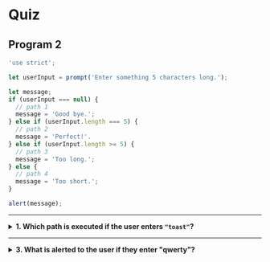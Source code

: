 # Quiz

## Program 2

```js
'use strict';

let userInput = prompt('Enter something 5 characters long.');

let message;
if (userInput === null) {
  // path 1
  message = 'Good bye.';
} else if (userInput.length === 5) {
  // path 2
  message = 'Perfect!'.
} else if (userInput.length >= 5) {
  // path 3
  message = 'Too long.';
} else {
  // path 4
  message = 'Too short.';
}

alert(message);
```

---

<details>
<summary><strong>1. Which path is executed if the user enters <code>"toast"</code>?</strong></summary>
<br>

<details>
<summary><em>A. Path 2</em></summary>
<br>

✔ Correct!

The first conditional check that will evaluate to `true` is the second one:
`if (userInput.length === 5)`.

Conditional statements execute the first path with a truthy condition so the
program will enter directly into the second path _without_ evaluating any more
checks.

</details>
<details>
<summary><em>B. Path 3</em></summary>
<br>

✖ Nope.

This is a tricky one. The condition for path 3 _would_ evaluate to `true` when
the input is 5 characters long, but the comparison will actually _never happen_!

A conditional statement _will not_ check any more conditions after _any one of
them_ evaluates to true. The first path will be executed and the rest of the
conditional is skipped entirely.

</details>
<details>
<summary><em>C. Path 2 and Path 3</em></summary>
<br>

✖ Nope.

Only one path can ever be executed in a conditional statement. After the second
condition passes, the second path will be executed and everything else will be
skipped.

</details>
<details>
<summary><em>D. Path 4</em></summary>
<br>

✖ Nope.

`else` blocks are only evaluated if _every_ conditional check is falsy. Because
the second check was truthy, the conditional statement will never make it to
path 4.

</details>

</details>

---

<details>
<summary><strong>3. What is alerted to the user if they enter "qwerty"?</strong></summary>
<br>

<details>
<summary><em>A. "Perfect!"</em></summary>
<br>

✖ Nope.

The input is longer than 5 characters, so the 3rd path will be executed. Because
`"Perfect!"` is only assigned to `message` in the 2nd path, this value will not
be alerted.

</details>
<details>
<summary><em>B. "Too long."</em></summary>
<br>

✔ Correct!

The input is longer than 5 characters so it will pass the 3rd conditional check,
executing the 3rd path.

In the third path `"Too long."` is assigned to `message`, so "Too long." will be
alerted to the user.

</details>
<details>
<summary><em>C. "Too short."</em></summary>
<br>

✖ Nope.

The `else` block (path 4) will never be executed if the user inputs "qwerty"
because the 3rd check will be truthy, and the 3rd path will be executed.

`else` blocks are only executed if _no other checks_ are truthy.

</details>

</details>

